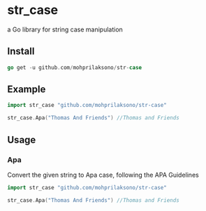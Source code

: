 str_case
==========

a Go library for string case manipulation

Install
-------

```go
go get -u github.com/mohprilaksono/str-case
```

Example
-------

```go
import str_case "github.com/mohprilaksono/str-case"

str_case.Apa("Thomas And Friends") //Thomas and Friends
```

Usage
-------

### Apa

Convert the given string to Apa case, following the APA Guidelines

```go
import str_case "github.com/mohprilaksono/str-case"

str_case.Apa("Thomas And Friends") //Thomas and Friends
```
